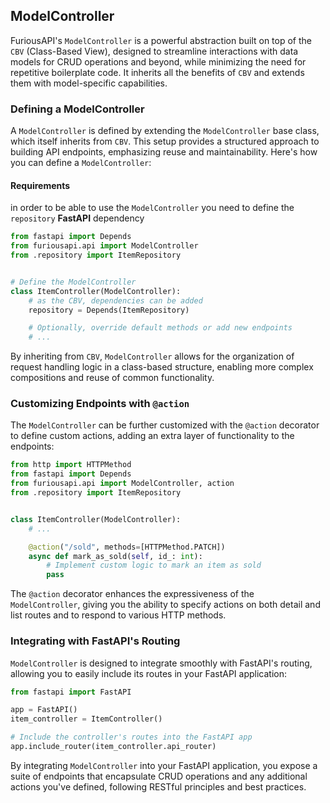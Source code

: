## ModelController

FuriousAPI's `ModelController` is a powerful abstraction built on top of the `CBV` (Class-Based View), designed to
streamline interactions with data models for CRUD operations and beyond, while minimizing the need for repetitive
boilerplate code. It inherits all the benefits of `CBV` and extends them with model-specific capabilities.

### Defining a ModelController

A `ModelController` is defined by extending the `ModelController` base class, which itself inherits from `CBV`. This
setup provides a structured approach to building API endpoints, emphasizing reuse and maintainability. Here's how you
can define a `ModelController`:

#### Requirements
in order to be able to use the `ModelController` you need to define the `repository` **FastAPI** dependency

```python
from fastapi import Depends
from furiousapi.api import ModelController
from .repository import ItemRepository


# Define the ModelController
class ItemController(ModelController):
    # as the CBV, dependencies can be added
    repository = Depends(ItemRepository)

    # Optionally, override default methods or add new endpoints
    # ...
```

By inheriting from `CBV`, `ModelController` allows for the organization of request handling logic in a class-based
structure, enabling more complex compositions and reuse of common functionality.

### Customizing Endpoints with `@action`

The `ModelController` can be further customized with the `@action` decorator to define custom actions, adding an extra
layer of functionality to the endpoints:

```python
from http import HTTPMethod
from fastapi import Depends
from furiousapi.api import ModelController, action
from .repository import ItemRepository


class ItemController(ModelController):
    # ...

    @action("/sold", methods=[HTTPMethod.PATCH])
    async def mark_as_sold(self, id_: int):
        # Implement custom logic to mark an item as sold
        pass
```

The `@action` decorator enhances the expressiveness of the `ModelController`, giving you the ability to specify actions
on both detail and list routes and to respond to various HTTP methods.

### Integrating with FastAPI's Routing

`ModelController` is designed to integrate smoothly with FastAPI's routing, allowing you to easily include its routes in
your FastAPI application:

```python
from fastapi import FastAPI

app = FastAPI()
item_controller = ItemController()

# Include the controller's routes into the FastAPI app
app.include_router(item_controller.api_router)
```

By integrating `ModelController` into your FastAPI application, you expose a suite of endpoints that encapsulate CRUD
operations and any additional actions you've defined, following RESTful principles and best practices.

